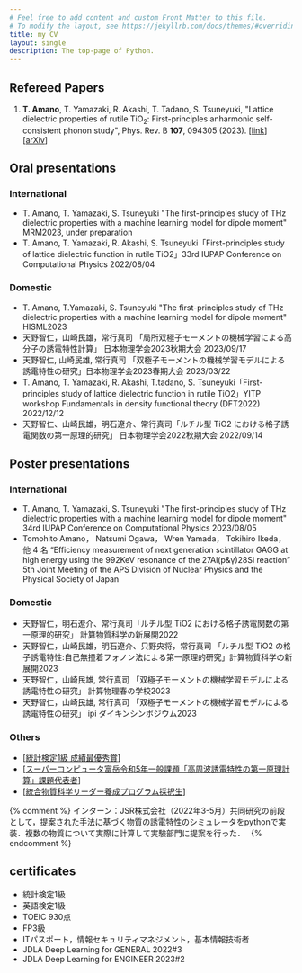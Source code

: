 ```yaml
---
# Feel free to add content and custom Front Matter to this file.
# To modify the layout, see https://jekyllrb.com/docs/themes/#overriding-theme-defaults
title: my CV
layout: single
description: The top-page of Python.
---
```



## Refereed Papers

1. __T. Amano__, T. Yamazaki, R. Akashi, T. Tadano, S. Tsuneyuki, "Lattice dielectric properties of rutile TiO<sub>2</sub>: First-principles anharmonic self-consistent phonon study", Phys. Rev. B **107**, 094305 (2023). [[link](https://journals.aps.org/prb/abstract/10.1103/PhysRevB.107.094305)] [[arXiv](https://arxiv.org/abs/2210.15873)]

## Oral presentations

### International

* T. Amano, T. Yamazaki, S. Tsuneyuki "The first-principles study of THz dielectric properties with a machine learning model for dipole moment" MRM2023, under preparation
* T. Amano, T. Yamazaki, R. Akashi, S. Tsuneyuki「First-principles study of lattice dielectric function in rutile TiO2」33rd IUPAP Conference on Computational Physics 2022/08/04

### Domestic 

* T. Amano, T.Yamazaki, S. Tsuneyuki "The first-principles study of THz dielectric properties with a machine learning model for dipole moment" HISML2023
* 天野智仁，山崎民雄，常行真司 「局所双極子モーメントの機械学習による高分子の誘電特性計算」 日本物理学会2023秋期大会 2023/09/17
* 天野智仁, 山崎⺠雄, 常行真司 「双極子モーメントの機械学習モデルによる誘電特性の研究」日本物理学会2023春期大会 2023/03/22
* T. Amano, T. Yamazaki, R. Akashi, T.tadano, S. Tsuneyuki「First-principles study of lattice dielectric function in rutile TiO2」YITP workshop Fundamentals in density functional theory (DFT2022) 2022/12/12
* 天野智仁、山崎民雄，明石遼介、常行真司「ルチル型 TiO2 における格子誘電関数の第一原理的研究」 日本物理学会2022秋期大会 2022/09/14

## Poster presentations

### International

* T. Amano, T. Yamazaki, S. Tsuneyuki "The first-principles study of THz dielectric properties with a machine learning model for dipole moment" 34rd IUPAP Conference on Computational Physics 2023/08/05
* Tomohito Amano， Natsumi Ogawa， Wren Yamada， Tokihiro Ikeda， 他 4 名 “Efficiency measurement of next generation scintillator GAGG at high energy using the 992KeV resonance of the 27Al(p&γ)28Si reaction” 5th Joint Meeting of the APS Division of Nuclear Physics and the Physical Society of Japan 


### Domestic

* 天野智仁，明石遼介、常行真司「ルチル型 TiO2 における格子誘電関数の第一原理的研究」 計算物質科学の新展開2022 
* 天野智仁，山崎民雄，明石遼介、只野央将，常行真司 「ルチル型 TiO2 の格子誘電特性:自己無撞着フォノン法による第一原理的研究」計算物質科学の新展開2023 
* 天野智仁，山崎⺠雄, 常行真司 「双極子モーメントの機械学習モデルによる誘電特性の研究」 計算物理春の学校2023
* 天野智仁，山崎⺠雄, 常行真司 「双極子モーメントの機械学習モデルによる誘電特性の研究」 ipi ダイキンシンポジウム2023


### Others

* [[統計検定1級 成績最優秀賞](https://www.toukei-kentei.jp/wp-content/uploads/exc201711na.pdf)]
* [[スーパーコンピュータ富岳令和5年一般課題「高周波誘電特性の第一原理計算」課題代表者](https://www.hpcioffice.jp/application/files/1216/7644/9492/adoptionlist2023_11.pdf)]
* [[統合物質科学リーダー養成プログラム採択生](http://www.merit.t.u-tokyo.ac.jp/merit/member/generation_009_1.html)]

{% comment %}
インターン：JSR株式会社（2022年3-5月）共同研究の前段として，提案された手法に基づく物質の誘電特性のシミュレータをpythonで実装．複数の物質について実際に計算して実験部門に提案を行った．　
{% endcomment %}


## certificates

* 統計検定1級
* 英語検定1級
* TOEIC 930点
* FP3級
* ITパスポート，情報セキュリティマネジメント，基本情報技術者
* JDLA Deep Learning for GENERAL 2022#3
* JDLA Deep Learning for ENGINEER 2023#2
